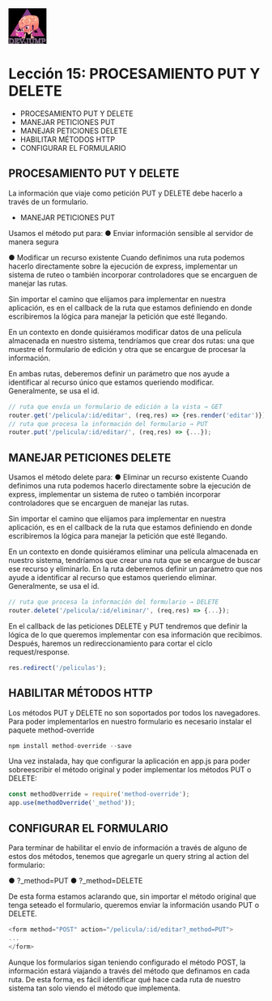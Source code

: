 <img  src='../logo.png' height='70px'>

# Lección 15: PROCESAMIENTO PUT Y DELETE

* PROCESAMIENTO PUT Y DELETE
* MANEJAR PETICIONES PUT
* MANEJAR PETICIONES DELETE
* HABILITAR MÉTODOS HTTP
* CONFIGURAR EL FORMULARIO


## PROCESAMIENTO PUT Y DELETE

La información que viaje como petición PUT y DELETE debe hacerlo a través de un formulario.

* MANEJAR PETICIONES PUT

Usamos el método put para:
● Enviar información sensible al servidor de manera segura

● Modificar un recurso existente
Cuando definimos una ruta podemos hacerlo directamente sobre la ejecución de express, implementar un sistema de ruteo o también incorporar controladores que se encarguen de manejar las rutas.

Sin importar el camino que elijamos para implementar en nuestra aplicación, es en el callback de la ruta que estamos definiendo en donde escribiremos la lógica para manejar la petición que esté llegando.

En un contexto en donde quisiéramos modificar datos de una película almacenada en nuestro sistema, tendríamos que crear dos rutas: una que muestre el formulario de edición y otra que se encargue de procesar la información.

En ambas rutas, deberemos definir un parámetro que nos ayude a identificar al recurso único que estamos queriendo modificar.
Generalmente, se usa el id.

```javascript
// ruta que envía un formulario de edición a la vista → GET
router.get('/pelicula/:id/editar', (req,res) => {res.render('editar')});
// ruta que procesa la información del formulario → PUT
router.put('/pelicula/:id/editar/', (req,res) => {...});
```

## MANEJAR PETICIONES DELETE

Usamos el método delete para:
● Eliminar un recurso existente
Cuando definimos una ruta podemos hacerlo directamente sobre la ejecución de express, implementar un sistema de ruteo o también incorporar controladores que se encarguen de manejar las rutas.

Sin importar el camino que elijamos para implementar en nuestra aplicación, es en el callback de la ruta que estamos definiendo en donde escribiremos la lógica para manejar la petición que esté llegando.

En un contexto en donde quisiéramos eliminar una película almacenada en nuestro sistema, tendríamos que crear una ruta que se encargue de buscar ese recurso y eliminarlo. En la ruta deberemos definir un parámetro que nos ayude a identificar al recurso que estamos queriendo eliminar. Generalmente, se usa el id.

```javascript
// ruta que procesa la información del formulario → DELETE
router.delete('/pelicula/:id/eliminar/', (req,res) => {...});
```

En el callback de las peticiones DELETE y PUT tendremos que definir la lógica de lo que queremos implementar con esa información que recibimos.
Después, haremos un redireccionamiento para cortar el ciclo request/response.

```javascript
res.redirect('/peliculas');
```

## HABILITAR MÉTODOS HTTP

Los métodos PUT y DELETE no son soportados por todos los navegadores. Para poder implementarlos en nuestro formulario es necesario instalar el paquete method-override

```javascript
npm install method-override --save
```

Una vez instalada, hay que configurar la aplicación en app.js para poder sobreescribir el método original y poder implementar los métodos PUT o DELETE:

```javascript
const methodOverride = require('method-override');
app.use(methodOverride('_method'));
```

## CONFIGURAR EL FORMULARIO

Para terminar de habilitar el envío de información a través de alguno de estos dos métodos, tenemos que agregarle un query string al action del formulario:

● ?_method=PUT
● ?_method=DELETE

De esta forma estamos aclarando que, sin importar el método original que tenga seteado el formulario, queremos enviar la información usando PUT o DELETE.

```javascript
<form method="POST" action="/pelicula/:id/editar?_method=PUT">
...
</form> 
```

Aunque los formularios sigan teniendo configurado el método POST, la información estará viajando a través del método que definamos en cada ruta.
De esta forma, es fácil identificar qué hace cada ruta de nuestro sistema tan solo viendo el método que implementa.



